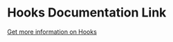# Hooks Documentation Link

[Get more information on Hooks](https://react.dev/reference/react/hooks)
